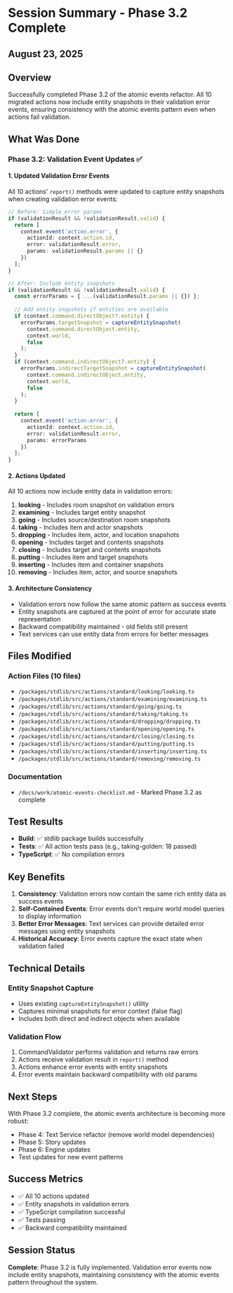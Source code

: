 # Session Summary - Phase 3.2 Complete
## August 23, 2025

## Overview
Successfully completed Phase 3.2 of the atomic events refactor. All 10 migrated actions now include entity snapshots in their validation error events, ensuring consistency with the atomic events pattern even when actions fail validation.

## What Was Done

### Phase 3.2: Validation Event Updates ✅

#### 1. Updated Validation Error Events
All 10 actions' `report()` methods were updated to capture entity snapshots when creating validation error events:

```typescript
// Before: Simple error params
if (validationResult && !validationResult.valid) {
  return [
    context.event('action.error', {
      actionId: context.action.id,
      error: validationResult.error,
      params: validationResult.params || {}
    })
  ];
}

// After: Include entity snapshots
if (validationResult && !validationResult.valid) {
  const errorParams = { ...(validationResult.params || {}) };
  
  // Add entity snapshots if entities are available
  if (context.command.directObject?.entity) {
    errorParams.targetSnapshot = captureEntitySnapshot(
      context.command.directObject.entity,
      context.world,
      false
    );
  }
  if (context.command.indirectObject?.entity) {
    errorParams.indirectTargetSnapshot = captureEntitySnapshot(
      context.command.indirectObject.entity,
      context.world,
      false
    );
  }
  
  return [
    context.event('action.error', {
      actionId: context.action.id,
      error: validationResult.error,
      params: errorParams
    })
  ];
}
```

#### 2. Actions Updated
All 10 actions now include entity data in validation errors:
1. **looking** - Includes room snapshot on validation errors
2. **examining** - Includes target entity snapshot
3. **going** - Includes source/destination room snapshots
4. **taking** - Includes item and actor snapshots
5. **dropping** - Includes item, actor, and location snapshots
6. **opening** - Includes target and contents snapshots
7. **closing** - Includes target and contents snapshots
8. **putting** - Includes item and target snapshots
9. **inserting** - Includes item and container snapshots
10. **removing** - Includes item, actor, and source snapshots

#### 3. Architecture Consistency
- Validation errors now follow the same atomic pattern as success events
- Entity snapshots are captured at the point of error for accurate state representation
- Backward compatibility maintained - old fields still present
- Text services can use entity data from errors for better messages

## Files Modified

### Action Files (10 files)
- `/packages/stdlib/src/actions/standard/looking/looking.ts`
- `/packages/stdlib/src/actions/standard/examining/examining.ts`
- `/packages/stdlib/src/actions/standard/going/going.ts`
- `/packages/stdlib/src/actions/standard/taking/taking.ts`
- `/packages/stdlib/src/actions/standard/dropping/dropping.ts`
- `/packages/stdlib/src/actions/standard/opening/opening.ts`
- `/packages/stdlib/src/actions/standard/closing/closing.ts`
- `/packages/stdlib/src/actions/standard/putting/putting.ts`
- `/packages/stdlib/src/actions/standard/inserting/inserting.ts`
- `/packages/stdlib/src/actions/standard/removing/removing.ts`

### Documentation
- `/docs/work/atomic-events-checklist.md` - Marked Phase 3.2 as complete

## Test Results
- **Build**: ✅ stdlib package builds successfully
- **Tests**: ✅ All action tests pass (e.g., taking-golden: 18 passed)
- **TypeScript**: ✅ No compilation errors

## Key Benefits

1. **Consistency**: Validation errors now contain the same rich entity data as success events
2. **Self-Contained Events**: Error events don't require world model queries to display information
3. **Better Error Messages**: Text services can provide detailed error messages using entity snapshots
4. **Historical Accuracy**: Error events capture the exact state when validation failed

## Technical Details

### Entity Snapshot Capture
- Uses existing `captureEntitySnapshot()` utility
- Captures minimal snapshots for error context (false flag)
- Includes both direct and indirect objects when available

### Validation Flow
1. CommandValidator performs validation and returns raw errors
2. Actions receive validation result in `report()` method
3. Actions enhance error events with entity snapshots
4. Error events maintain backward compatibility with old params

## Next Steps

With Phase 3.2 complete, the atomic events architecture is becoming more robust:
- Phase 4: Text Service refactor (remove world model dependencies)
- Phase 5: Story updates
- Phase 6: Engine updates
- Test updates for new event patterns

## Success Metrics
- ✅ All 10 actions updated
- ✅ Entity snapshots in validation errors
- ✅ TypeScript compilation successful
- ✅ Tests passing
- ✅ Backward compatibility maintained

## Session Status
**Complete**: Phase 3.2 is fully implemented. Validation error events now include entity snapshots, maintaining consistency with the atomic events pattern throughout the system.